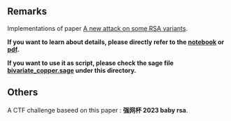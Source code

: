 
## Remarks

Implementations of paper [A new attack on some RSA variants](https://www.sciencedirect.com/science/article/pii/S0304397523002116).

**If you want to learn about details, please directly refer to the [notebook](/ShareRSA/copper_imp.ipynb) or [pdf](./note-book.pdf).**

**If you want to use it as script, please check the sage file [bivariate_copper.sage](/ShareRSA/bivariate_copper.sage) under this directory.**


## Others

A CTF challenge baseed on this paper : **强网杯 2023 baby rsa**.